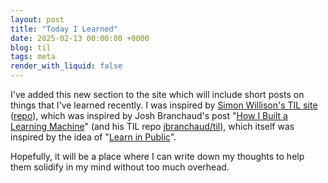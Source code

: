 ```yaml
---
layout: post
title: "Today I Learned"
date: 2025-02-13 00:00:00 +0000
blog: til
tags: meta
render_with_liquid: false
---
```


I've added this new section to the site which will include short posts on
things that I've learned recently. I was inspired by [Simon Willison's TIL
site](https://til.simonwillison.net/) ([repo](https://github.com/simonw/til)),
which was inspired by Josh Branchaud's post "[How I Built a Learning
Machine](https://dev.to/jbranchaud/how-i-built-a-learning-machine-45k9)" (and
his TIL repo [jbranchaud/til](https://github.com/jbranchaud/til)), which itself
was inspired by the idea of "[Learn in
Public](https://www.swyx.io/learn-in-public/)".

Hopefully, it will be a place where I can write down my thoughts to help them
solidify in my mind without too much overhead.

